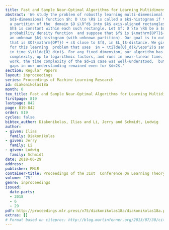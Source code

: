 ```yaml
---
title: Fast and Sample Near-Optimal Algorithms for Learning Multidimensional Histograms
abstract: 'We study the problem of robustly learning multi-dimensional histograms.  A
  $d$-dimensional function $h: D \to \R$ is called a $k$-histogram if there exists
  a partition of the  domain $D ⊆\R^d$ into $k$ axis-aligned rectangles such that
  $h$ is constant within each such rectangle. Let $f: D \to \R$ be a $d$-dimensional
  probability density function  and suppose that $f$ is $\mathrm{OPT}$-close, in $L_1$-distance,  to
  an unknown $k$-histogram (with unknown partition). Our goal is to output a hypothesis
  that is $O(\mathrm{OPT}) + ε$ close to $f$, in $L_1$-distance. We give an algorithm
  for this learning  problem that uses  $n = \tilde{O}_d(k/\eps^2)$ samples and runs
  in time $\tilde{O}_d(n)$. For any fixed dimension, our algorithm has optimal sample
  complexity, up to logarithmic factors, and runs in near-linear time. Prior to our
  work, the time complexity of the $d=1$ case was well-understood,  but significant
  gaps in our understanding remained even for $d=2$.'
section: Regular Papers
layout: inproceedings
series: Proceedings of Machine Learning Research
id: diakonikolas18a
month: 0
tex_title: Fast and Sample Near-Optimal Algorithms for Learning Multidimensional Histograms
firstpage: 819
lastpage: 842
page: 819-842
order: 819
cycles: false
bibtex_author: Diakonikolas, Ilias and Li, Jerry and Schmidt, Ludwig
author:
- given: Ilias
  family: Diakonikolas
- given: Jerry
  family: Li
- given: Ludwig
  family: Schmidt
date: 2018-06-29
address: 
publisher: PMLR
container-title: Proceedings of the 31st  Conference On Learning Theory
volume: '75'
genre: inproceedings
issued:
  date-parts:
  - 2018
  - 6
  - 29
pdf: http://proceedings.mlr.press/v75/diakonikolas18a/diakonikolas18a.pdf
extras: []
# Format based on citeproc: http://blog.martinfenner.org/2013/07/30/citeproc-yaml-for-bibliographies/
---
```

